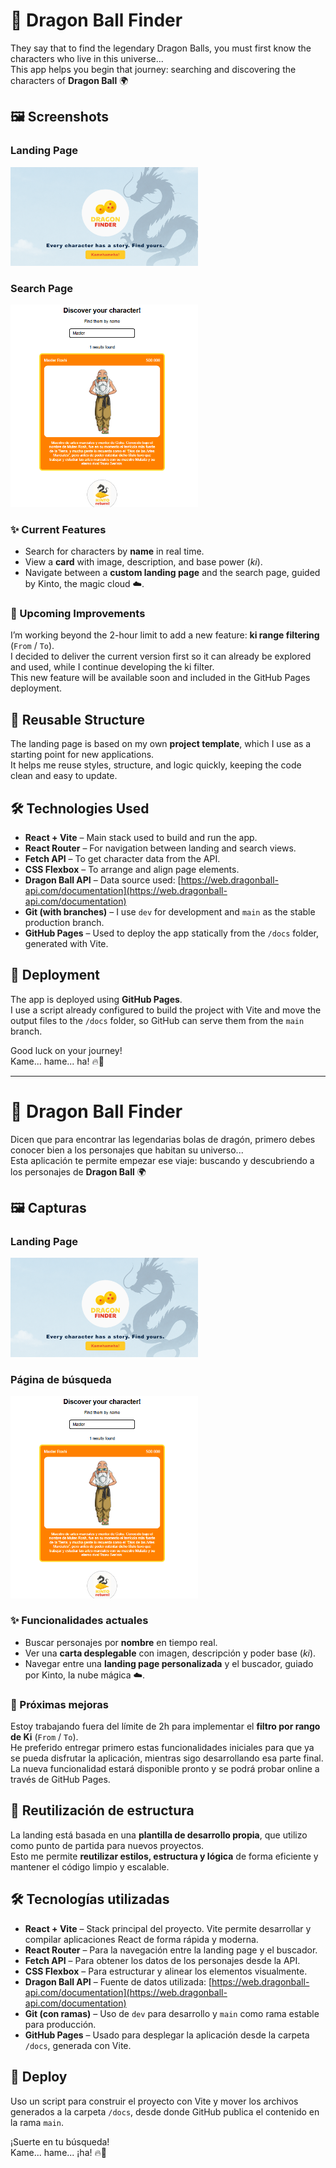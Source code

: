 # 🐉 Dragon Ball Finder

They say that to find the legendary Dragon Balls, you must first know the characters who live in this universe...  
This app helps you begin that journey: searching and discovering the characters of **Dragon Ball** 🌍

## 🖼️ Screenshots

### Landing Page

<img src="./public/landing.png" alt="Landing page" width="300" />

### Search Page

<img src="./public/finder.png" alt="Search page" width="300" />

### ✨ Current Features

- Search for characters by **name** in real time.
- View a **card** with image, description, and base power (_ki_).
- Navigate between a **custom landing page** and the search page, guided by Kinto, the magic cloud ☁️.

### 📌 Upcoming Improvements

I’m working beyond the 2-hour limit to add a new feature: **ki range filtering** (`From` / `To`).  
I decided to deliver the current version first so it can already be explored and used, while I continue developing the ki filter.  
This new feature will be available soon and included in the GitHub Pages deployment.

## 🧱 Reusable Structure

The landing page is based on my own **project template**, which I use as a starting point for new applications.  
It helps me reuse styles, structure, and logic quickly, keeping the code clean and easy to update.

## 🛠 Technologies Used

- **React + Vite** – Main stack used to build and run the app.
- **React Router** – For navigation between landing and search views.
- **Fetch API** – To get character data from the API.
- **CSS Flexbox** – To arrange and align page elements.
- **Dragon Ball API** – Data source used: [https://web.dragonball-api.com/documentation](https://web.dragonball-api.com/documentation)
- **Git (with branches)** – I use `dev` for development and `main` as the stable production branch.
- **GitHub Pages** – Used to deploy the app statically from the `/docs` folder, generated with Vite.

## 🚀 Deployment

The app is deployed using **GitHub Pages**.  
I use a script already configured to build the project with Vite and move the output files to the `/docs` folder, so GitHub can serve them from the `main` branch.

Good luck on your journey!  
Kame... hame... ha! 🔥🐉

---

# 🐉 Dragon Ball Finder

Dicen que para encontrar las legendarias bolas de dragón, primero debes conocer bien a los personajes que habitan su universo...  
Esta aplicación te permite empezar ese viaje: buscando y descubriendo a los personajes de **Dragon Ball** 🌍

## 🖼️ Capturas

### Landing Page

<img src="./public/landing.png" alt="Landing page" width="300" />

### Página de búsqueda

<img src="./public/finder.png" alt="Search page" width="300" />

### ✨ Funcionalidades actuales

- Buscar personajes por **nombre** en tiempo real.
- Ver una **carta desplegable** con imagen, descripción y poder base (_ki_).
- Navegar entre una **landing page personalizada** y el buscador, guiado por Kinto, la nube mágica ☁️.

### 📌 Próximas mejoras

Estoy trabajando fuera del límite de 2h para implementar el **filtro por rango de Ki** (`From` / `To`).  
He preferido entregar primero estas funcionalidades iniciales para que ya se pueda disfrutar la aplicación, mientras sigo desarrollando esa parte final.  
La nueva funcionalidad estará disponible pronto y se podrá probar online a través de GitHub Pages.

## 🧱 Reutilización de estructura

La landing está basada en una **plantilla de desarrollo propia**, que utilizo como punto de partida para nuevos proyectos.  
Esto me permite **reutilizar estilos, estructura y lógica** de forma eficiente y mantener el código limpio y escalable.

## 🛠 Tecnologías utilizadas

- **React + Vite** – Stack principal del proyecto. Vite permite desarrollar y compilar aplicaciones React de forma rápida y moderna.
- **React Router** – Para la navegación entre la landing page y el buscador.
- **Fetch API** – Para obtener los datos de los personajes desde la API.
- **CSS Flexbox** – Para estructurar y alinear los elementos visualmente.
- **Dragon Ball API** – Fuente de datos utilizada: [https://web.dragonball-api.com/documentation](https://web.dragonball-api.com/documentation)
- **Git (con ramas)** – Uso de `dev` para desarrollo y `main` como rama estable para producción.
- **GitHub Pages** – Usado para desplegar la aplicación desde la carpeta `/docs`, generada con Vite.

## 🚀 Deploy

Uso un script para construir el proyecto con Vite y mover los archivos generados a la carpeta `/docs`, desde donde GitHub publica el contenido en la rama `main`.

¡Suerte en tu búsqueda!  
Kame... hame... ¡ha! 🔥🐉
